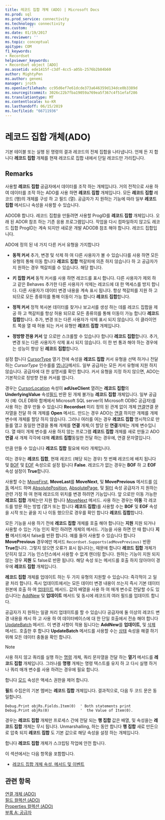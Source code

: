 ```yaml
---
title: 레코드 집합 개체 (ADO) | Microsoft Docs
ms.prod: sql
ms.prod_service: connectivity
ms.technology: connectivity
ms.custom: ''
ms.date: 01/19/2017
ms.reviewer: ''
ms.topic: conceptual
apitype: COM
f1_keywords:
- Recordset
helpviewer_keywords:
- Recordset object [ADO]
ms.assetid: ede1415f-c3df-4cc5-a05b-2576b2b84b60
author: MightyPen
ms.author: genemi
manager: jroth
ms.openlocfilehash: cc95d6ef7e61dcde373a646359d134dce0b3389d
ms.sourcegitcommit: 3026c22b7fba19059a769ea5f367c4f51efaf286
ms.translationtype: MT
ms.contentlocale: ko-KR
ms.lasthandoff: 06/15/2019
ms.locfileid: "66711936"
---
```

# <a name="recordset-object-ado"></a>레코드 집합 개체(ADO)
기본 테이블 또는 실행 된 명령의 결과 레코드의 전체 집합을 나타냅니다. 언제 든 지 합니다 **레코드 집합** 개체를 현재 레코드로 집합 내에서 단일 레코드만 가리킵니다.  
  
## <a name="remarks"></a>Remarks  
 사용할 **레코드 집합** 공급자에서 데이터를 조작 하는 개체입니다. 거의 전적으로 사용 하 여 데이터를 조작 하는 ADO를 사용 하면 **레코드 집합** 개체입니다. 모든 **레코드 집합** 레코드 (행)의 개체를 구성 하 고 필드 (열). 공급자가 지 원하는 기능에 따라 일부 **레코드 집합** 메서드나 속성을 사용할 수 있습니다.  
  
 ADODB 합니다. 레코드 집합을 만들려면 사용할 ProgID를 **레코드 집합** 개체입니다. 오래 된 ADOR 참조 하는 기존 응용 프로그램입니다. 작업을 다시 컴파일하지 않고도 레코드 집합 ProgID는 계속 되지만 새로운 개발 ADODB 참조 해야 합니다. 레코드 집합입니다.  
  
 ADO에 정의 된 네 가지 다른 커서 유형을 가지합니다  
  
-   **동적 커서** 추가, 변경 및 삭제 하 여 다른 사용자가 볼 수 있습니다를 사용 하면 모든 유형의 통해 이동 합니다 **레코드 집합** 책갈피에 의존 하지 않습니다 하 고 공급자가 지 원하는 경우 책갈피를 수 있습니다. 해당 합니다.  
  
-   **키 집합 커서** 동적 커서를 사용 하면 레코드를 표시 합니다. 다른 사용자가 제외 하 고 같은 Behaves 추가한 다른 사용자가 삭제는 레코드에 대 한 액세스를 방지 합니다. 다른 사용자가 데이터 변경 내용을 계속 표시 됩니다. 항상 책갈피를 지원 하 고 되므로 모든 종류의를 통해 이동이 가능 합니다 **레코드 집합**합니다.  
  
-   **정적 커서** 정적 복사본 데이터를 찾거나 보고서를 생성 하는 데를 레코드 집합을 제공 하 고 책갈피를 항상 허용 되므로 모든 종류의를 통해 이동이 가능 합니다 **레코드 집합**합니다. 추가, 변경 또는 다른 사용자가 삭제 표시 되지 않습니다. 이 클라이언트 쪽을 열 때 허용 되는 커서 유형만 **레코드 집합** 개체입니다.  
  
-   **정방향 전용 커서** 앞 으로만 스크롤할 수 있습니다 합니다 **레코드 집합**합니다. 추가, 변경 또는 다른 사용자가 삭제 표시 되지 않습니다. 이 한 번 통과 해야 하는 경우에는 성능이 향상 된 **레코드 집합**합니다.  
  
 설정 합니다 [CursorType](../../../ado/reference/ado-api/cursortype-property-ado.md) 열기 전에 속성을 **레코드 집합** 커서 유형을 선택 하거나 전달 하는 *CursorType* 인수를를 [엽니다](../../../ado/reference/ado-api/open-method-ado-recordset.md)메서드. 일부 공급자는 모든 커서 유형에 지원 하지 않습니다. 공급자에 대 한 설명서를 확인 합니다. 커서 유형을 지정 하지 않으면, ADO는 기본적으로 정방향 전용 커서를 엽니다.  
  
 경우는 [CursorLocation](../../../ado/reference/ado-api/cursorlocation-property-ado.md) 속성이 **adUseClient** 열려는 **레코드 집합**의 **UnderlyingValue** 속성[필드](../../../ado/reference/ado-api/field-object.md) 반환 된 개체 불가능 **레코드 집합** 개체입니다. 일부 공급자 (예: OLE DB와 함께에서 Microsoft SQL server의 Microsoft ODBC 공급자)를 사용 하는 경우 만들 수 있습니다 **Recordset** 미리 정의 된 관계 없이 개체 [연결](../../../ado/reference/ado-api/connection-object-ado.md)연결 문자열을 전달 하 여 개체를 **Open** 메서드. 만드는 경우 ADO는 [연결](../../../ado/reference/ado-api/connection-object-ado.md) 하지만 개체를 개체 변수에 개체를 할당 하지 않습니다. 그러나 여러를 여는 경우 **레코드 집합** 명시적으로 만들를 열고 동일한 연결을 통해 개체를 **연결** 개체;이 할당 된 **연결**개체는 개체 변수입니다. 열 때이 개체 변수를 사용 하지 않는 프로그램 **레코드 집합** 개체를 새로 만들고 ADO **연결** 새 개체 각각에 대해 **레코드 집합**동일한 전달 하는 경우에, 연결 문자열입니다.  
  
 만큼 만들 수 있습니다 **레코드 집합** 필요에 따라 개체입니다.  
  
 여는 경우는 **레코드 집합**, 현재 레코드 (해당 되는 경우) 첫 번째 레코드에 배치 됩니다 및 [BOF](../../../ado/reference/ado-api/bof-eof-properties-ado.md) 및 [EOF](../../../ado/reference/ado-api/bof-eof-properties-ado.md) 속성으로 설정 됩니다 **False**. 레코드가 없는 경우는 **BOF** 하 고 **EOF** 속성 설정이 **True**합니다.  
  
 사용할 수는 [MoveFirst](../../../ado/reference/ado-api/movefirst-movelast-movenext-and-moveprevious-methods-ado.md), **MoveLast**를 **MoveNext**, 및 **MovePrevious** 메서드를 [이동](../../../ado/reference/ado-api/move-method-ado.md) 메서드 하며 [AbsolutePosition](../../../ado/reference/ado-api/absoluteposition-property-ado.md), [AbsolutePage](../../../ado/reference/ado-api/absolutepage-property-ado.md), 및 [필터](../../../ado/reference/ado-api/filter-property.md) 속성 공급자가 지 원하는 관련 가정 하 여 현재 레코드의 위치를 변경 하려면 기능입니다. 앞 으로만 이동 가능한 **레코드 집합** 개체는만 지원 합니다 [MoveNext](../../../ado/reference/ado-api/movefirst-movelast-movenext-and-moveprevious-methods-ado.md) 메서드. 사용 하는 경우는 **이동** 각 레코드를 방문 하는 방법 (열거 또는 합니다 **레코드 집합**)를 사용할 수는 **BOF** 및 **EOF** 속성을 시작 또는 끝을 지 나 이동 했으므로 경우를 확인 합니다 **레코드 집합**합니다.  
  
 모든 기능을 사용 하기 전에 **레코드 집합** 개체를 호출 해야 합니다는 **지원** 지원 되거나 사용할 수 있는 기능 인지 확인 하려면 개체의 메서드. 기능을 사용 하면 안 때 합니다 **지원** 메서드에서 false를 반환 합니다. 예를 들어 사용할 수 있습니다 합니다 **MovePrevious** 경우에만 메서드 `Recordset.Supports(adMovePrevious)` 반환 **True**합니다. 그렇지 않으면 오류가 표시 됩니다는, 때문에 합니다 **레코드 집합** 개체가 닫히지 않고 기능 인스턴스에서 사용할 수 없게 렌더링 합니다. 원하는 기능이 지원 되지 않는 경우 **지원** 도 false로 반환 됩니다. 해당 속성 또는 메서드를 호출 하지 않아야이 경우에 **레코드 집합** 개체입니다.  
  
 **레코드 집합** 개체를 업데이트 하는 두 가지 유형의 지원할 수 있습니다: 즉각적이 고 일괄 처리 합니다. 즉시 업데이트에서는 모든 데이터 변경 내용이 쓰는지 즉시 기본 데이터 원본에 호출 하 여 [업데이트](../../../ado/reference/ado-api/update-method.md) 메서드. 값의 배열을 사용 하 여 매개 변수로 전달할 수도 있습니다는 [AddNew](../../../ado/reference/ado-api/addnew-method-ado.md) 및 **업데이트** 메서드 및 동시에 레코드의 여러 필드를 업데이트 합니다.  
  
 공급자가 지 원하는 일괄 처리 업데이트를 할 수 있습니다 공급자에 둘 이상의 레코드 변경 내용을 캐시 하 고 사용 하 여 데이터베이스에 대 한 단일 호출에서 전송 해야 합니다 [UpdateBatch](../../../ado/reference/ado-api/updatebatch-method.md) 메서드. 이 변경 사항이 적용 됩니다는 **AddNew**를 **업데이트**, 및 [삭제](../../../ado/reference/ado-api/delete-method-ado-recordset.md) 메서드. 호출한 후 합니다 **UpdateBatch** 메서드를 사용할 수는 [상태](../../../ado/reference/ado-api/status-property-ado-recordset.md) 속성을 해결 하기 위해 모든 데이터 충돌을 확인 합니다.  
  
> [!NOTE]
>  사용 하지 않고 쿼리를 실행 하는 [명령](../../../ado/reference/ado-api/command-object-ado.md) 개체, 쿼리 문자열을 전달 하는 **열기** 메서드를 **레코드 집합** 개체입니다. 그러나를 **명령** 개체는 명령 텍스트를 유지 하 고 다시 실행 하거나 쿼리 매개 변수를 사용 하려는 경우에 필요 합니다.  
  
 합니다 [모드](../../../ado/reference/ado-api/mode-property-ado.md) 속성은 액세스 권한을 제어 합니다.  
  
 **필드** 수집은의 기본 멤버는 **레코드 집합** 개체입니다. 결과적으로, 다음 두 코드 문은 동일합니다.  
  
```  
Debug.Print objRs.Fields.Item(0)  ' Both statements print   
Debug.Print objRs(0)              '  the Value of Item(0).  
```  
  
 경우는 **레코드 집합** 개체만 프로세스 간에 전달 되는 **행 집합** 값은 배열, 및 속성을는 **레코드 집합** 개체는 무시 됩니다. Unmarshalling, 하는 동안 합니다 **행 집합** 새로 만든으로 압축 되지 **레코드 집합** 도 기본 값으로 해당 속성을 설정 하는 개체입니다.  
  
 합니다 **레코드 집합** 개체가 스크립팅 작업에 안전 합니다.  
  
 이 섹션에서는 다음 항목을 포함합니다.  
  
-   [레코드 집합 개체 속성, 메서드 및 이벤트](../../../ado/reference/ado-api/recordset-object-properties-methods-and-events.md)  
  
## <a name="see-also"></a>관련 항목  
 [연결 개체 (ADO)](../../../ado/reference/ado-api/connection-object-ado.md)   
 [필드 컬렉션 (ADO)](../../../ado/reference/ado-api/fields-collection-ado.md)   
 [Properties 컬렉션 (ADO)](../../../ado/reference/ado-api/properties-collection-ado.md)   
 [부록 A: 공급자](../../../ado/guide/appendixes/appendix-a-providers.md)
